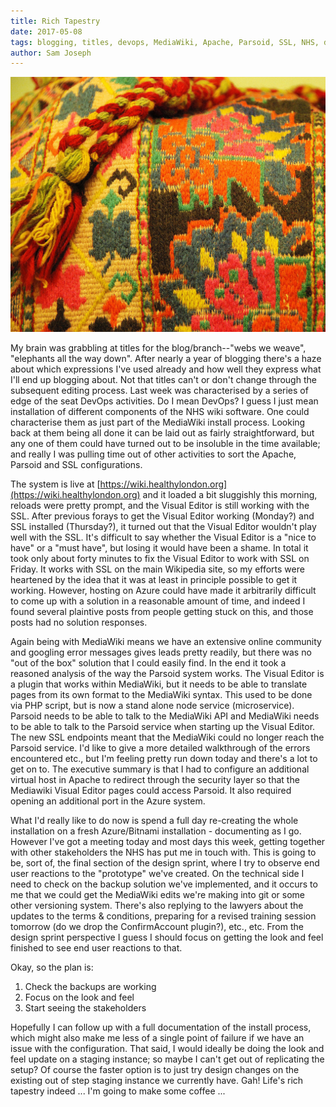 ```yaml
---
title: Rich Tapestry
date: 2017-05-08
tags: blogging, titles, devops, MediaWiki, Apache, Parsoid, SSL, NHS, design sprint, prototype, training
author: Sam Joseph
---
```


![rich_tapestry](/images/rich_tapestry.jpg)

My brain was grabbling at titles for the blog/branch--"webs we weave", "elephants all the way down".  After nearly a year of blogging there's a haze about which expressions I've used already and how well they express what I'll end up blogging about.  Not that titles can't or don't change through the subsequent editing process.  Last week was characterised by a series of edge of the seat DevOps activities.  Do I mean DevOps?  I guess I just mean installation of different components of the NHS wiki software.  One could characterise them as just part of the MediaWiki install process.  Looking back at them being all done it can be laid out as fairly straightforward, but any one of them could have turned out to be insoluble in the time available; and really I was pulling time out of other activities to sort the Apache, Parsoid and SSL configurations.

The system is live at [https://wiki.healthylondon.org](https://wiki.healthylondon.org) and it loaded a bit sluggishly this morning, reloads were pretty prompt, and the Visual Editor is still working with the SSL.  After previous forays to get the Visual Editor working (Monday?) and SSL installed (Thursday?), it turned out that the Visual Editor wouldn't play well with the SSL.  It's difficult to say whether the Visual Editor is a "nice to have" or a "must have", but losing it would have been a shame.  In total it took only about forty minutes to fix the Visual Editor to work with SSL on Friday.  It works with SSL on the main Wikipedia site, so my efforts were heartened by the idea that it was at least in principle possible to get it working.  However, hosting on Azure could have made it arbitrarily difficult to come up with a solution in a reasonable amount of time, and indeed I found several plaintive posts from people getting stuck on this, and those posts had no solution responses.

Again being with MediaWiki means we have an extensive online community and googling error messages gives leads pretty readily, but there was no "out of the box" solution that I could easily find.  In the end it took a reasoned analysis of the way the Parsoid system works.  The Visual Editor is a plugin that works within MediaWiki, but it needs to be able to translate pages from its own format to the MediaWiki syntax.  This used to be done via PHP script, but is now a stand alone node service (microservice).  Parsoid needs to be able to talk to the MediaWiki API and MediaWiki needs to be able to talk to the Parsoid service when starting up the Visual Editor.  The new SSL endpoints meant that the MediaWiki could no longer reach the Parsoid service.  I'd like to give a more detailed walkthrough of the errors encountered etc., but I'm feeling pretty run down today and there's a lot to get on to.  The executive summary is that I had to configure an additional virtual host in Apache to redirect through the security layer so that the Mediawiki Visual Editor pages could access Parsoid.  It also required opening an additional port in the Azure system.

What I'd really like to do now is spend a full day re-creating the whole installation on a fresh Azure/Bitnami installation - documenting as I go.  However I've got a meeting today and most days this week, getting together with other stakeholders the NHS has put me in touch with.  This is going to be, sort of, the final section of the design sprint, where I try to observe end user reactions to the "prototype" we've created.  On the technical side I need to check on the backup solution we've implemented, and it occurs to me that we could get the MediaWiki edits we're making into git or some other versioning system.  There's also replying to the lawyers about the updates to the terms & conditions, preparing for a revised training session tomorrow (do we drop the ConfirmAccount plugin?), etc., etc.  From the design sprint perspective I guess I should focus on getting the look and feel finished to see end user reactions to that.

Okay, so the plan is:

1. Check the backups are working
2. Focus on the look and feel
3. Start seeing the stakeholders

Hopefully I can follow up with a full documentation of the install process, which might also make me less of a single point of failure if we have an issue with the configuration.  That said, I would ideally be doing the look and feel update on a staging instance; so maybe I can't get out of replicating the setup?  Of course the faster option is to just try design changes on the existing out of step staging instance we currently have.  Gah!  Life's rich tapestry indeed ... I'm going to make some coffee ...
